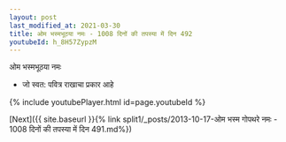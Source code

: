 ```yaml
---
layout: post
last_modified_at: 2021-03-30
title: ओम भस्मभूठया नमः - 1008 दिनों की तपस्या में दिन 492
youtubeId: h_8H57ZypzM
---
```

 
 
 ओम भस्मभूठया नमः  
 
 -  जो स्वत: पवित्र राखाचा प्रकार आहे 
 
  
 
  
 
 
 
 
 
 


{% include youtubePlayer.html id=page.youtubeId %}
 
[Next]({{ site.baseurl }}{% link  split1/_posts/2013-10-17-ओम भस्म गोपथरे नमः - 1008 दिनों की तपस्या में दिन 491.md%})
 
